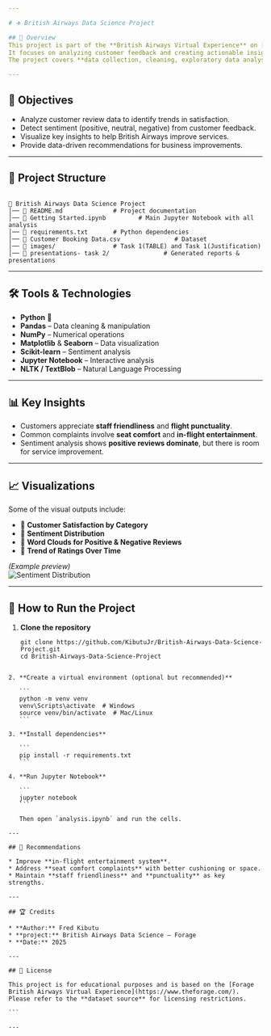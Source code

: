 ```yaml
---

# ✈️ British Airways Data Science Project

## 📌 Overview
This project is part of the **British Airways Virtual Experience** on [Forage](https://www.theforage.com/).  
It focuses on analyzing customer feedback and creating actionable insights to improve the airline’s customer experience.  
The project covers **data collection, cleaning, exploratory data analysis, visualization, and sentiment analysis**.

---
```


## 🎯 Objectives
- Analyze customer review data to identify trends in satisfaction.
- Detect sentiment (positive, neutral, negative) from customer feedback.
- Visualize key insights to help British Airways improve services.
- Provide data-driven recommendations for business improvements.

---

## 📂 Project Structure
```

📁 British Airways Data Science Project
│── 📄 README.md              # Project documentation
│── 📄 Getting Started.ipynb         # Main Jupyter Notebook with all analysis
│── 📄 requirements.txt       # Python dependencies
│── 📄 Customer Booking Data.csv               # Dataset
│── 📁 images/                # Task 1(TABLE) and Task 1(Justification)
│── 📁 presentations- task 2/               # Generated reports & presentations

````

---

## 🛠 Tools & Technologies
- **Python** 🐍
- **Pandas** – Data cleaning & manipulation
- **NumPy** – Numerical operations
- **Matplotlib** & **Seaborn** – Data visualization
- **Scikit-learn** – Sentiment analysis
- **Jupyter Notebook** – Interactive analysis
- **NLTK / TextBlob** – Natural Language Processing

---

## 📊 Key Insights
- Customers appreciate **staff friendliness** and **flight punctuality**.
- Common complaints involve **seat comfort** and **in-flight entertainment**.
- Sentiment analysis shows **positive reviews dominate**, but there is room for service improvement.

---

## 📈 Visualizations
Some of the visual outputs include:
- 📌 **Customer Satisfaction by Category**
- 📌 **Sentiment Distribution**
- 📌 **Word Clouds for Positive & Negative Reviews**
- 📌 **Trend of Ratings Over Time**

*(Example preview)*  
![Sentiment Distribution](images/sentiment_distribution.png)

---

## 🚀 How to Run the Project
1. **Clone the repository**
   ```
   git clone https://github.com/KibutuJr/British-Airways-Data-Science-Project.git
   cd British-Airways-Data-Science-Project
````

2. **Create a virtual environment (optional but recommended)**

   ```
   python -m venv venv
   venv\Scripts\activate  # Windows
   source venv/bin/activate  # Mac/Linux
   ```

3. **Install dependencies**

   ```
   pip install -r requirements.txt
   ```

4. **Run Jupyter Notebook**

   ```
   jupyter notebook
   ```

   Then open `analysis.ipynb` and run the cells.

---

## 📌 Recommendations

* Improve **in-flight entertainment system**.
* Address **seat comfort complaints** with better cushioning or space.
* Maintain **staff friendliness** and **punctuality** as key strengths.

---

## 🏆 Credits

* **Author:** Fred Kibutu
* **project:** British Airways Data Science – Forage
* **Date:** 2025

---

## 📜 License

This project is for educational purposes and is based on the [Forage British Airways Virtual Experience](https://www.theforage.com/).
Please refer to the **dataset source** for licensing restrictions.

```

---
